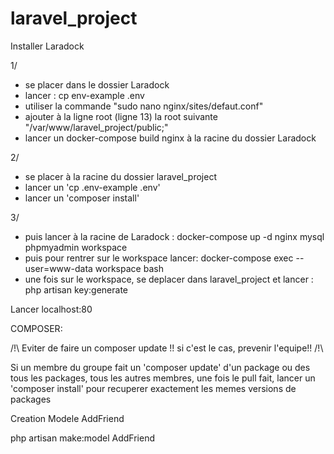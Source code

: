 # laravel_project

 Installer Laradock

1/
- se placer dans le dossier Laradock
- lancer : cp env-example .env
- utiliser la commande "sudo nano nginx/sites/defaut.conf"
- ajouter à la ligne root (ligne 13) la root suivante "/var/www/laravel_project/public;"
- lancer un docker-compose build nginx à la racine du dossier Laradock

2/
- se placer à la racine du dossier laravel_project
- lancer un 'cp .env-example .env'
- lancer un 'composer install'

3/
- puis lancer à la racine de Laradock : docker-compose up -d nginx mysql phpmyadmin workspace
- puis pour rentrer sur le workspace lancer: 
    docker-compose exec --user=www-data workspace bash
- une fois sur le workspace, se deplacer dans laravel_project et lancer : php artisan key:generate
 
Lancer localhost:80
 
 
COMPOSER: 

/!\ Eviter de faire un composer update !! si c'est le cas, prevenir l'equipe!! /!\

Si un membre du groupe fait un 'composer update' d'un package ou des tous les packages,
tous les autres membres, une fois le pull fait, lancer un 'composer install' pour recuperer exactement les memes versions de packages 

Creation Modele AddFriend

php artisan make:model AddFriend

